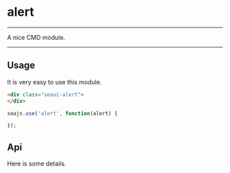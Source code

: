 # alert

---

A nice CMD module.

---

## Usage

It is very easy to use this module.

````html
<div class="seaui-alert">
</div>
````

```javascript
seajs.use('alert', function(alert) {

});
```

## Api

Here is some details.
